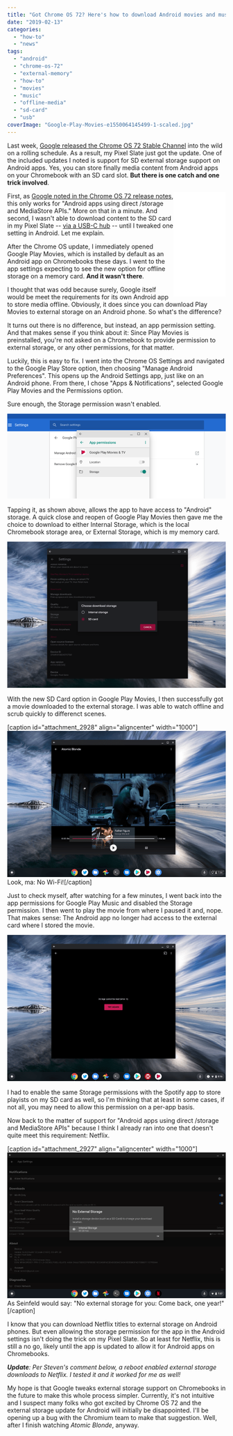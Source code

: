 ```yaml
---
title: "Got Chrome OS 72? Here's how to download Android movies and music to an SD card"
date: "2019-02-13"
categories: 
  - "how-to"
  - "news"
tags: 
  - "android"
  - "chrome-os-72"
  - "external-memory"
  - "how-to"
  - "movies"
  - "music"
  - "offline-media"
  - "sd-card"
  - "usb"
coverImage: "Google-Play-Movies-e1550064145499-1-scaled.jpg"
---
```


Last week, [Google released the Chrome OS 72 Stable Channel](https://www.aboutchromebooks.com/news/stable-version-chrome-os-72-what-you-need-to-know/) into the wild on a rolling schedule. As a result, my Pixel Slate just got the update. One of the included updates I noted is support for SD external storage support on Android apps. Yes, you can store finally media content from Android apps on your Chromebook with an SD card slot. **But there is one catch and one trick involved**.

<iframe style="width: 120px; height: 240px;" src="//ws-na.amazon-adsystem.com/widgets/q?ServiceVersion=20070822&amp;OneJS=1&amp;Operation=GetAdHtml&amp;MarketPlace=US&amp;source=ac&amp;ref=qf_sp_asin_til&amp;ad_type=product_link&amp;tracking_id=aboutchromebo-20&amp;marketplace=amazon&amp;region=US&amp;placement=B072268Q68&amp;asins=B072268Q68&amp;linkId=f5b8e75cef2f6dd4ef5bd8aec9f8d14c&amp;show_border=true&amp;link_opens_in_new_window=true&amp;price_color=333333&amp;title_color=0066c0&amp;bg_color=ffffff" frameborder="0" marginwidth="0" marginheight="0" scrolling="no" align="right"><span data-mce-type="bookmark" style="display: inline-block; width: 0px; overflow: hidden; line-height: 0;" class="mce_SELRES_start">﻿</span><span data-mce-type="bookmark" style="display: inline-block; width: 0px; overflow: hidden; line-height: 0;" class="mce_SELRES_start">﻿</span></iframe>

First, as [Google noted in the Chrome OS 72 release notes](https://chromereleases.googleblog.com/2019/02/stable-channel-update-for-chrome-os.html), this only works for "Android apps using direct /storage and MediaStore APIs." More on that in a minute. And second, I wasn't able to download content to the SD card in my Pixel Slate -- [via a USB-C hub](https://www.aboutchromebooks.com/news/the-best-home-and-travel-accessory-for-my-pixel-slate-is-this-usb-c-hub/) -- until I tweaked one setting in Android. Let me explain.

After the Chrome OS update, I immediately opened Google Play Movies, which is installed by default as an Android app on Chromebooks these days. I went to the app settings expecting to see the new option for offline storage on a memory card. **And it wasn't there**.

I thought that was odd because surely, Google itself would be meet the requirements for its own Android app to store media offline. Obviously, it does since you can download Play Movies to external storage on an Android phone. So what's the difference?

It turns out there is no difference, but instead, an app permission setting. And that makes sense if you think about it: Since Play Movies is preinstalled, you're not asked on a Chromebook to provide permission to external storage, or any other permissions, for that matter.

Luckily, this is easy to fix. I went into the Chrome OS Settings and navigated to the Google Play Store option, then choosing "Manage Android Preferences". This opens up the Android Settings app, just like on an Android phone. From there, I chose "Apps & Notifications", selected Google Play Movies and the Permissions option.

Sure enough, the Storage permission wasn't enabled.

[![](images/Screenshot-2019-02-13-at-8.40.47-AM-e1550065353195.png)](https://www.aboutchromebooks.com/news/chrome-os-72-how-to-download-android-movies-music-to-sd-card-on-chromebook/attachment/screenshot-2019-02-13-at-8-40-47-am/)

Tapping it, as shown above, allows the app to have access to "Android" storage. A quick close and reopen of Google Play Movies then gave me the choice to download to either Internal Storage, which is the local Chromebook storage area, or External Storage, which is my memory card.

[![](images/Google-Play-Movies-e1550064145499.png)](https://www.aboutchromebooks.com/news/chrome-os-72-how-to-download-android-movies-music-to-sd-card-on-chromebook/attachment/google-play-movies/)

With the new SD Card option in Google Play Movies, I then successfully got a movie downloaded to the external storage. I was able to watch offline and scrub quickly to differenct scenes.

\[caption id="attachment\_2928" align="aligncenter" width="1000"\][![](images/Google-Play-Movies-offline-from-external-storage-e1550064937976.png)](https://www.aboutchromebooks.com/news/chrome-os-72-how-to-download-android-movies-music-to-sd-card-on-chromebook/attachment/google-play-movies-offline-from-external-storage/) Look, ma: No Wi-Fi!\[/caption\]

Just to check myself, after watching for a few minutes, I went back into the app permissions for Google Play Music and disabled the Storage permission. I then went to play the movie from where I paused it and, nope. That makes sense: The Android app no longer had access to the external card where I stored the movie.

[![](images/Google-Play-Music-no-access-to-storage-e1550065099926.png)](https://www.aboutchromebooks.com/news/chrome-os-72-how-to-download-android-movies-music-to-sd-card-on-chromebook/attachment/google-play-music-no-access-to-storage/)

I had to enable the same Storage permissions with the Spotify app to store playists on my SD card as well, so I'm thinking that at least in some cases, if not all, you may need to allow this permission on a per-app basis.

Now back to the matter of support for "Android apps using direct /storage and MediaStore APIs" because I think I already ran into one that doesn't quite meet this requirement: Netflix.

\[caption id="attachment\_2927" align="aligncenter" width="1000"\][![](images/Netflix-no-external-storage-e1550064757394.png)](https://www.aboutchromebooks.com/news/chrome-os-72-how-to-download-android-movies-music-to-sd-card-on-chromebook/attachment/netflix-no-external-storage/) As Seinfeld would say: "No external storage for you: Come back, one year!"\[/caption\]

I know that you can download Netflix titles to external storage on Android phones. But even allowing the storage permission for the app in the Android settings isn't doing the trick on my Pixel Slate. So at least for Netflix, this is still a no go, likely until the app is updated to allow it for Android apps on Chromebooks.

_**Update**: Per Steven's comment below, a reboot enabled external storage downloads to Netflix. I tested it and it worked for me as well!_

My hope is that Google tweaks external storage support on Chromebooks in the future to make this whole process simpler. Currently, it's not intuitive and I suspect many folks who got excited by Chrome OS 72 and the external storage update for Android will initially be disappointed. I'll be opening up a bug with the Chromium team to make that suggestion. Well, after I finish watching _Atomic Blonde_, anyway.
